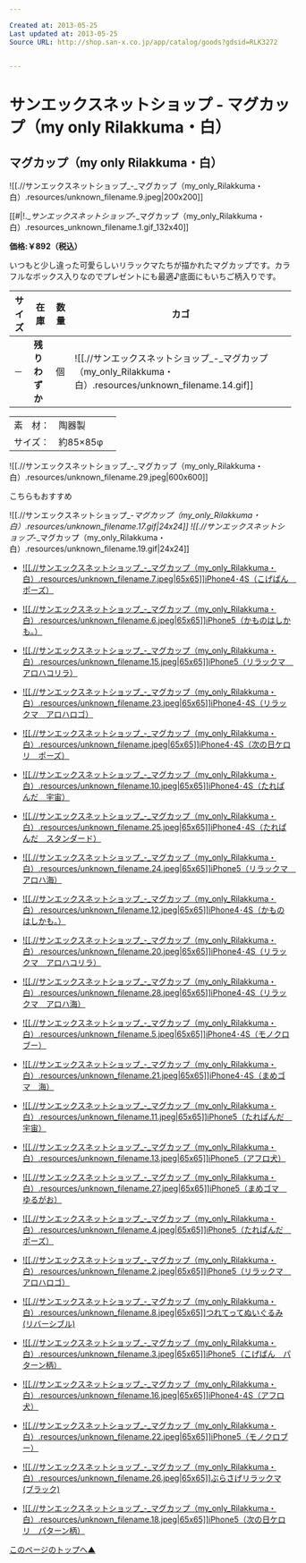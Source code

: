 ```yaml
---

Created at: 2013-05-25
Last updated at: 2013-05-25
Source URL: http://shop.san-x.co.jp/app/catalog/goods?gdsid=RLK3272


---
```


# サンエックスネットショップ - マグカップ（my only Rilakkuma・白）


## マグカップ（my only Rilakkuma・白）

![[.//サンエックスネットショップ_-_マグカップ（my_only_Rilakkuma・白）.resources/unknown_filename.9.jpeg\|200x200]]

[[#|!.__サンエックスネットショップ_-_マグカップ（my_only_Rilakkuma・白）.resources_unknown_filename.1.gif_132x40]]

**価格:￥892（税込）**

いつもと少し違った可愛らしいリラックマたちが描かれたマグカップです。カラフルなボックス入りなのでプレゼントにも最適♪底面にもいちご柄入りです。

| サイズ | 在庫  | 数量  | カゴ  |
| --- | --- | --- | --- |
| －   | **残りわずか** | 個   | ![[.//サンエックスネットショップ_-_マグカップ（my_only_Rilakkuma・白）.resources/unknown_filename.14.gif]] |

|     |     |     |
| --- | --- | --- |
| 素　材： | 陶器製 |     |
| サイズ： | 約85×85φ |

![[.//サンエックスネットショップ_-_マグカップ（my_only_Rilakkuma・白）.resources/unknown_filename.29.jpeg\|600x600]]

こちらもおすすめ

![[.//サンエックスネットショップ_-_マグカップ（my_only_Rilakkuma・白）.resources/unknown_filename.17.gif\|24x24]] ![[.//サンエックスネットショップ_-_マグカップ（my_only_Rilakkuma・白）.resources/unknown_filename.19.gif\|24x24]]

* [![[.//サンエックスネットショップ_-_マグカップ（my_only_Rilakkuma・白）.resources/unknown_filename.7.jpeg|65x65]]iPhone4･4S（こげぱん　ポーズ）](http://shop.san-x.co.jp/app/catalog/goods?gdsid=KOPK003)

* [![[.//サンエックスネットショップ_-_マグカップ（my_only_Rilakkuma・白）.resources/unknown_filename.6.jpeg|65x65]]iPhone5（かものはしかも。）](http://shop.san-x.co.jp/app/catalog/goods?gdsid=KHKK002)
* [![[.//サンエックスネットショップ_-_マグカップ（my_only_Rilakkuma・白）.resources/unknown_filename.15.jpeg|65x65]]iPhone5（リラックマ　アロハコリラ）](http://shop.san-x.co.jp/app/catalog/goods?gdsid=RLKK090)
* [![[.//サンエックスネットショップ_-_マグカップ（my_only_Rilakkuma・白）.resources/unknown_filename.23.jpeg|65x65]]iPhone4･4S（リラックマ　アロハロゴ）](http://shop.san-x.co.jp/app/catalog/goods?gdsid=RLKK094)
* [![[.//サンエックスネットショップ_-_マグカップ（my_only_Rilakkuma・白）.resources/unknown_filename.jpeg|65x65]]iPhone4･4S（次の日ケロリ　ポーズ）](http://shop.san-x.co.jp/app/catalog/goods?gdsid=KROK003)
* [![[.//サンエックスネットショップ_-_マグカップ（my_only_Rilakkuma・白）.resources/unknown_filename.10.jpeg|65x65]]iPhone4･4S（たれぱんだ　宇宙）](http://shop.san-x.co.jp/app/catalog/goods?gdsid=TPDK007)
* [![[.//サンエックスネットショップ_-_マグカップ（my_only_Rilakkuma・白）.resources/unknown_filename.25.jpeg|65x65]]iPhone4･4S（たれぱんだ　スタンダード）](http://shop.san-x.co.jp/app/catalog/goods?gdsid=TPDK006)
* [![[.//サンエックスネットショップ_-_マグカップ（my_only_Rilakkuma・白）.resources/unknown_filename.24.jpeg|65x65]]iPhone5（リラックマ　アロハ海）](http://shop.san-x.co.jp/app/catalog/goods?gdsid=RLKK089)
* [![[.//サンエックスネットショップ_-_マグカップ（my_only_Rilakkuma・白）.resources/unknown_filename.12.jpeg|65x65]]iPhone4･4S（かものはしかも。）](http://shop.san-x.co.jp/app/catalog/goods?gdsid=KHKK003)
* [![[.//サンエックスネットショップ_-_マグカップ（my_only_Rilakkuma・白）.resources/unknown_filename.20.jpeg|65x65]]iPhone4･4S（リラックマ　アロハコリラ）](http://shop.san-x.co.jp/app/catalog/goods?gdsid=RLKK093)
* [![[.//サンエックスネットショップ_-_マグカップ（my_only_Rilakkuma・白）.resources/unknown_filename.28.jpeg|65x65]]iPhone4･4S（リラックマ　アロハ海）](http://shop.san-x.co.jp/app/catalog/goods?gdsid=RLKK092)
* [![[.//サンエックスネットショップ_-_マグカップ（my_only_Rilakkuma・白）.resources/unknown_filename.5.jpeg|65x65]]iPhone4･4S（モノクロブー）](http://shop.san-x.co.jp/app/catalog/goods?gdsid=MKBK005)
* [![[.//サンエックスネットショップ_-_マグカップ（my_only_Rilakkuma・白）.resources/unknown_filename.21.jpeg|65x65]]iPhone4･4S（まめゴマ　海）](http://shop.san-x.co.jp/app/catalog/goods?gdsid=MMGK002)
* [![[.//サンエックスネットショップ_-_マグカップ（my_only_Rilakkuma・白）.resources/unknown_filename.11.jpeg|65x65]]iPhone5（たれぱんだ　宇宙）](http://shop.san-x.co.jp/app/catalog/goods?gdsid=TPDK005)
* [![[.//サンエックスネットショップ_-_マグカップ（my_only_Rilakkuma・白）.resources/unknown_filename.13.jpeg|65x65]]iPhone5（アフロ犬）](http://shop.san-x.co.jp/app/catalog/goods?gdsid=AFKK001)
* [![[.//サンエックスネットショップ_-_マグカップ（my_only_Rilakkuma・白）.resources/unknown_filename.27.jpeg|65x65]]iPhone5（まめゴマ　ゆるがお）](http://shop.san-x.co.jp/app/catalog/goods?gdsid=MMGK001)
* [![[.//サンエックスネットショップ_-_マグカップ（my_only_Rilakkuma・白）.resources/unknown_filename.4.jpeg|65x65]]iPhone5（たれぱんだ　ポーズ）](http://shop.san-x.co.jp/app/catalog/goods?gdsid=TPDK004)
* [![[.//サンエックスネットショップ_-_マグカップ（my_only_Rilakkuma・白）.resources/unknown_filename.2.jpeg|65x65]]iPhone5（リラックマ　アロハロゴ）](http://shop.san-x.co.jp/app/catalog/goods?gdsid=RLKK091)
* [![[.//サンエックスネットショップ_-_マグカップ（my_only_Rilakkuma・白）.resources/unknown_filename.8.jpeg|65x65]]つれてってぬいぐるみ(リバーシブル)](http://shop.san-x.co.jp/app/catalog/goods?gdsid=RLK3314)
* [![[.//サンエックスネットショップ_-_マグカップ（my_only_Rilakkuma・白）.resources/unknown_filename.3.jpeg|65x65]]iPhone5（こげぱん　パターン柄）](http://shop.san-x.co.jp/app/catalog/goods?gdsid=KOPK002)
* [![[.//サンエックスネットショップ_-_マグカップ（my_only_Rilakkuma・白）.resources/unknown_filename.16.jpeg|65x65]]iPhone4･4S（アフロ犬）](http://shop.san-x.co.jp/app/catalog/goods?gdsid=AFKK002)
* [![[.//サンエックスネットショップ_-_マグカップ（my_only_Rilakkuma・白）.resources/unknown_filename.22.jpeg|65x65]]iPhone5（モノクロブー）](http://shop.san-x.co.jp/app/catalog/goods?gdsid=MKBK004)
* [![[.//サンエックスネットショップ_-_マグカップ（my_only_Rilakkuma・白）.resources/unknown_filename.26.jpeg|65x65]]ぶらさげリラックマ(ブラック)](http://shop.san-x.co.jp/app/catalog/goods?gdsid=RLK3313)
* [![[.//サンエックスネットショップ_-_マグカップ（my_only_Rilakkuma・白）.resources/unknown_filename.18.jpeg|65x65]]iPhone5（次の日ケロリ　パターン柄）](http://shop.san-x.co.jp/app/catalog/goods?gdsid=KROK002)

[このページのトップへ▲](http://shop.san-x.co.jp/app/catalog/goods?gdsid=RLK3272#top)

